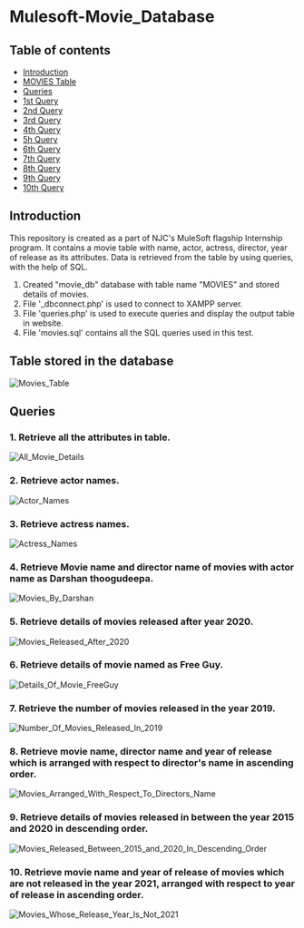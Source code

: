 # Mulesoft-Movie_Database

## Table of contents
* [Introduction](#Introduction)
* [MOVIES Table](#Table-stored-in-the-database)
* [Queries](#Queries)
* [1st Query](#1-Retrieve-all-the-attributes-in-table)
* [2nd Query](#2-Retrieve-actor-names)
* [3rd Query](#3-Retrieve-actress-names)
* [4th Query](#4-Retrieve-Movie-name-and-director-name-of-movies-with-actor-name-as-Darshan-thoogudeepa)
* [5h Query](#5-Retrieve-details-of-movies-released-after-year-2020)
* [6th Query](#6-Retrieve-details-of-movie-named-as-Free-Guy)
* [7th Query](#7-Retrieve-the-number-of-movies-released-in-the-year-2019)
* [8th Query](#8-Retrieve-movie-name-director-name-and-year-of-release-which-is-arranged-with-respect-to-directors-name-in-ascending-order)
* [9th Query](#9-Retrieve-details-of-movies-released-in-between-the-year-2015-and-2020-in-descending-order)
* [10th Query](#10-Retrieve-movie-name-and-year-of-release-of-movies-which-are-not-released-in-the-year-2021-arranged-with-respect-to-year-of-release-in-ascending-order)

## Introduction
This repository is created as a part of NJC's MuleSoft flagship Internship program. It contains a movie table with name, actor, actress, director, year of release as its attributes. Data is retrieved from the table by using queries, with the help of SQL.

1. Created "movie_db" database with table name "MOVIES" and stored details of movies.
2. File '_dbconnect.php' is used to connect to XAMPP server.
3. File 'queries.php' is used to execute queries and display the output table in website.
4. File 'movies.sql' contains all the SQL queries used in this test.

## Table stored in the database
![Movies_Table](https://user-images.githubusercontent.com/72367112/136655781-85da4c94-2f8e-4433-be57-7d24ce99bf3a.jpg)

## Queries
### 1. Retrieve all the attributes in table.
![All_Movie_Details](https://user-images.githubusercontent.com/72367112/136655806-e1ab6a4b-8e1a-4aa3-9fb7-b2ae3bc8ff12.jpg)

### 2. Retrieve actor names.
![Actor_Names](https://user-images.githubusercontent.com/72367112/136655844-a31cb324-5908-4887-862a-895bc9e459f9.jpg)

### 3. Retrieve actress names.
![Actress_Names](https://user-images.githubusercontent.com/72367112/136655861-09abb74f-b142-44c5-a2e3-f00c0b29c8d6.jpg)

### 4. Retrieve Movie name and director name of movies with actor name as Darshan thoogudeepa.
![Movies_By_Darshan](https://user-images.githubusercontent.com/72367112/136655951-eedfdd0b-d4ba-4b07-b31e-fd8377ee59b1.jpg)

### 5. Retrieve details of movies released after year 2020.
![Movies_Released_After_2020](https://user-images.githubusercontent.com/72367112/136655992-7273a3da-d72c-4570-b3bc-65cd41224c9d.jpg)

### 6. Retrieve details of movie named as Free Guy.
![Details_Of_Movie_FreeGuy](https://user-images.githubusercontent.com/72367112/136656048-56fddcb6-8164-411d-ae2f-d6a92bee4f64.jpg)

### 7. Retrieve the number of movies released in the year 2019.
![Number_Of_Movies_Released_In_2019](https://user-images.githubusercontent.com/72367112/136656074-a68901c0-68b1-4643-9ee8-c2204e146d59.jpg)

### 8. Retrieve movie name, director name and year of release which is arranged with respect to director's name in ascending order.
![Movies_Arranged_With_Respect_To_Directors_Name](https://user-images.githubusercontent.com/72367112/136656118-e57e9466-1d84-4435-b532-42fc8b6429ae.jpg)

### 9. Retrieve details of movies released in between the year 2015 and 2020 in descending order.
![Movies_Released_Between_2015_and_2020_In_Descending_Order](https://user-images.githubusercontent.com/72367112/136656168-3452c833-67c5-4e09-9e99-6f6b23e24772.jpg)

### 10. Retrieve movie name and year of release of movies which are not released in the year 2021, arranged with respect to year of release in ascending order.
![Movies_Whose_Release_Year_Is_Not_2021](https://user-images.githubusercontent.com/72367112/136656235-373b94e2-f061-4afd-b138-42797387cbc4.jpg)
